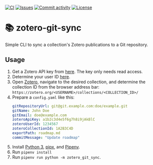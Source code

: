 [![CI](https://img.shields.io/github/actions/workflow/status/heinrichreimer/zotero-git-sync/export.yml?branch=main&label=export&style=flat-square)](https://github.com/heinrichreimer/zotero-git-sync/actions/workflows/export.yml)
[![Issues](https://img.shields.io/github/issues/heinrichreimer/zotero-git-sync?style=flat-square)](https://github.com/heinrichreimer/zotero-git-sync/issues)
[![Commit activity](https://img.shields.io/github/commit-activity/m/heinrichreimer/zotero-git-sync?style=flat-square)](https://github.com/heinrichreimer/zotero-git-sync/commits)
[![License](https://img.shields.io/github/license/heinrichreimer/zotero-git-sync?style=flat-square)](LICENSE)

# 📚 zotero-git-sync

Simple CLI to sync a collection's Zotero publications to a Git repository.

## Usage

1. Get a Zotero API key from [here](https://zotero.org/settings/keys/new). The key only needs read access.
2. Determine your user ID [here](https://zotero.org/settings/keys).
3. Open [Zotero](https://zotero.org/), navigate to the desired collection, and determine the collection ID from the browser address bar: `https://zotero.org/<USERNAME>/collections/<COLLECTION_ID>/`
4. Prepare a `config.yaml` like this:
    ```yaml
    gitRepositoryUrl: git@git.example.com:doe/example.git
    gitName: John Doe
    gitEmail: doe@example.com
    zoteroApiKey: a1b2c3d4e5f6g7h8i9jAkBlC
    zoteroUserId: 1234567
    zoteroCollectionId: 1A2B3C4D
    exportPath: roadmap.md
    commitMessage: "Update roadmap"
    ```
5. Install [Python 3](https://python.org/downloads/), [pipx](https://pipxproject.github.io/pipx/installation/#install-pipx), and [Pipenv](https://pipenv.pypa.io/en/latest/install/#isolated-installation-of-pipenv-with-pipx).
6. Run `pipenv install`
7. Run `pipenv run python -m zotero_git_sync`.
